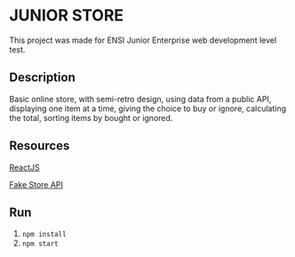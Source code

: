 # JUNIOR STORE
This project was made for ENSI Junior Enterprise web development level test.

## Description
Basic online store, with semi-retro design, using data from a public API, displaying one item at a time, giving the choice to buy or ignore, calculating the total, sorting items by bought or ignored.

## Resources
[ReactJS](https://reactjs.org/)

[Fake Store API](https://fakestoreapi.com/)

## Run
1. `npm install`
2. `npm start`
